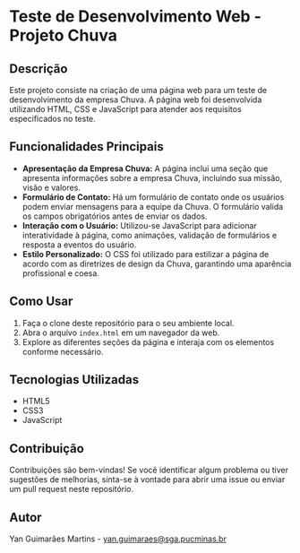# Teste de Desenvolvimento Web - Projeto Chuva

## Descrição
Este projeto consiste na criação de uma página web para um teste de desenvolvimento da empresa Chuva. A página web foi desenvolvida utilizando HTML, CSS e JavaScript para atender aos requisitos especificados no teste.

## Funcionalidades Principais
- **Apresentação da Empresa Chuva:** A página inclui uma seção que apresenta informações sobre a empresa Chuva, incluindo sua missão, visão e valores.
- **Formulário de Contato:** Há um formulário de contato onde os usuários podem enviar mensagens para a equipe da Chuva. O formulário valida os campos obrigatórios antes de enviar os dados.
- **Interação com o Usuário:** Utilizou-se JavaScript para adicionar interatividade à página, como animações, validação de formulários e resposta a eventos do usuário.
- **Estilo Personalizado:** O CSS foi utilizado para estilizar a página de acordo com as diretrizes de design da Chuva, garantindo uma aparência profissional e coesa.

## Como Usar
1. Faça o clone deste repositório para o seu ambiente local.
2. Abra o arquivo `index.html` em um navegador da web.
3. Explore as diferentes seções da página e interaja com os elementos conforme necessário.

## Tecnologias Utilizadas
- HTML5
- CSS3
- JavaScript

## Contribuição
Contribuições são bem-vindas! Se você identificar algum problema ou tiver sugestões de melhorias, sinta-se à vontade para abrir uma issue ou enviar um pull request neste repositório.

## Autor
Yan Guimarães Martins - yan.guimaraes@sga.pucminas.br
